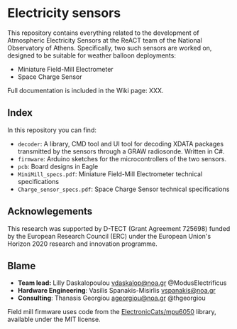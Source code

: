 # Electricity sensors

This repository contains everything related to the development of Atmospheric Electricity Sensors at the ReACT team of the National Observatory of Athens. Specifically, two such sensors are worked on, designed to be suitable for weather balloon deployments:

- Miniature Field-Mill Electrometer
- Space Charge Sensor

Full documentation is included in the Wiki page: XXX.

## Index

In this repository you can find:

- `decoder`: A library, CMD tool and UI tool for decoding XDATA packages transmitted by the sensors through a GRAW radiosonde. Written in C#.
- `firmware`: Arduino sketches for the microcontrollers of the two sensors.
- `pcb`: Board designs in Eagle
- `MiniMill_specs.pdf`: Miniature Field-Mill Electrometer technical specifications
- `Charge_sensor_specs.pdf`: Space Charge Sensor technical specifications

## Acknowlegements
This research was supported by D-TECT (Grant Agreement 725698) funded by the European Research Council (ERC) under the European Union's Horizon 2020 research and innovation programme.

## Blame

- **Team lead:** Lilly Daskalopoulou <vdaskalop@noa.gr> @ModusElectrificus
- **Hardware Engineering**: Vasilis Spanakis-Misirlis <vspanakis@noa.gr>
- **Consulting**: Thanasis Georgiou <ageorgiou@noa.gr> @thgeorgiou

Field mill firmware uses code from the [ElectronicCats/mpu6050](https://github.com/ElectronicCats/mpu6050) library, available under the MIT license.
